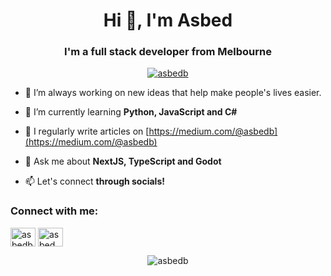<h1 align="center">Hi 👋, I'm Asbed</h1>
<h3 align="center">I'm a full stack developer from Melbourne</h3>

<p align="center"> <a href="https://github.com/ryo-ma/github-profile-trophy"><img src="https://github-profile-trophy.vercel.app/?username=asbedb&theme=dracula" alt="asbedb" /></a> </p>

- 🔭 I’m always working on new ideas that help make people's lives easier.

- 🌱 I’m currently learning **Python, JavaScript and C#**

- 📝 I regularly write articles on [https://medium.com/@asbedb](https://medium.com/@asbedb)

- 💬 Ask me about **NextJS, TypeScript and Godot**

- 📫 Let's connect **through socials!**

<h3 align="left">Connect with me:</h3>
<p align="left">
<a href="https://bsky.app/profile/asbedb.bsky.social" target="blank"><img align="center" src="https://upload.wikimedia.org/wikipedia/commons/7/7a/Bluesky_Logo.svg" alt="asbedb" height="30" width="40" /></a>
<a href="https://linkedin.com/in/asbed" target="blank"><img align="center" src="https://raw.githubusercontent.com/rahuldkjain/github-profile-readme-generator/master/src/images/icons/Social/linked-in-alt.svg" alt="asbed" height="30" width="40" /></a>
</p>

<p align="center"><img align="center" src="https://github-readme-stats.vercel.app/api/top-langs?username=asbedb&show_icons=true&locale=en&layout=compact&theme=dracula" alt="asbedb" /></p>
